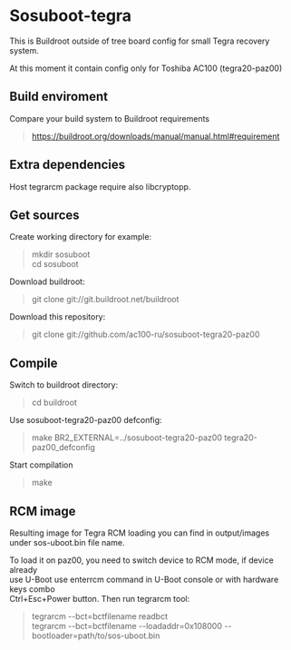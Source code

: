 # Sosuboot-tegra
This is Buildroot outside of tree board config for small Tegra recovery system.

At this moment it contain config only for Toshiba AC100 (tegra20-paz00)

## Build enviroment
Compare your build system to Buildroot requirements
> https://buildroot.org/downloads/manual/manual.html#requirement

## Extra dependencies
Host tegrarcm package require also libcryptopp.

## Get sources
Create working directory for example:
> mkdir sosuboot  
> cd sosuboot  

Download buildroot: 
> git clone git://git.buildroot.net/buildroot

Download this repository:
> git clone git://github.com/ac100-ru/sosuboot-tegra20-paz00

## Compile
Switch to buildroot directory:
> cd buildroot

Use sosuboot-tegra20-paz00 defconfig:
> make BR2_EXTERNAL=../sosuboot-tegra20-paz00 tegra20-paz00_defconfig

Start compilation
> make

## RCM image
Resulting image for Tegra RCM loading you can find in output/images  
under sos-uboot.bin file name.  

To load it on paz00, you need to switch device to RCM mode, if device already  
use U-Boot use enterrcm command in U-Boot console or with hardware keys combo  
Ctrl+Esc+Power button. Then run tegrarcm tool:  

> tegrarcm --bct=bctfilename readbct  
> tegrarcm --bct=bctfilename --loadaddr=0x108000 --bootloader=path/to/sos-uboot.bin  
